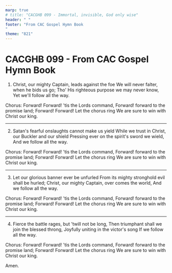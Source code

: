 ```yaml
---
marp: true
# title: "CACGHB 099 - Immortal, invisible, God only wise"
header: " "
footer: "From CAC Gospel Hymn Book 
"
theme: "821"
---
```

<style>
    :root {
        font-size: 2.1em;
    }

    section {
        display: flex;
        flex-direction: column;
        justify-content: space-evenly;
    }

	section {
		display: grid;
		grid-template-columns: 1fr 1fr;
		gap: 0.2em 1.6em;
	}
    section h1 {
        grid-column: span 2;
    }
</style>

# CACGHB 099 - From CAC Gospel Hymn Book 

1. Christ, our mighty Captain, leads against the foe
	We will never falter, when he bids us go;
	Tho' His righteous purpose we may never know,
	Yet we'll follow all the way.

Chorus:
	Forward! Forward! 'tis the
	Lords command,
	Forward! forward to the
	promise land;
	Forward! Forward! Let the
	chorus ring
	We are sure to win with Christ
	our king.

---

2. Satan's fearful onslaughts cannot make us yield
	While we trust in Christ, our
	Buckler and our shield
	Pressing ever on the spirit's sword we wield,
	And we follow all the way.

Chorus:
	Forward! Forward! 'tis the
	Lords command,
	Forward! forward to the
	promise land;
	Forward! Forward! Let the
	chorus ring
	We are sure to win with Christ
	our king.

---

3. Let our glorious banner ever be unfurled
	From its mighty stronghold evil shall be hurled;
	Christ, our mighty Captain, over comes the world,
	And we follow all the way.

Chorus:
	Forward! Forward! 'tis the
	Lords command,
	Forward! forward to the
	promise land;
	Forward! Forward! Let the
	chorus ring
	We are sure to win with Christ
	our king.

---

4. Fierce the battle rages, but 'twill not be long,
	Then triumphant shall we join the blessed throng,
	Joyfully uniting in the victor's song
	If we follow all the way.

Chorus:
	Forward! Forward! 'tis the
	Lords command,
	Forward! forward to the
	promise land;
	Forward! Forward! Let the
	chorus ring
	We are sure to win with Christ
	our king.

Amen.